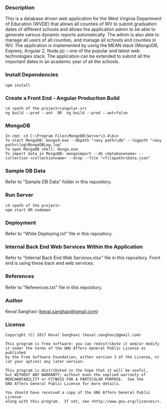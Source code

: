 
### Description

This is a database driven web application for the West Virginia Department of Education (WVDE) that allows all counties of WV to submit graduation dates of different schools and allows the application admin to be able to generate various dynamic reports automatically. The admin is also able to manage all users of all counties, and manage all schools and counties in WV.
The application is implemented by using the MEAN stack (MongoDB, Express, Angular 2, Node.js) – one of the popular and latest web technologies stack.
The application can be extended to submit all the important dates in an academic year of all the schools.

### Install Dependencies

```
npm install
```

### Create a Front End - Angular Production Build

```
cd <path of the project>\angular-src
ng build --prod --aot  OR  ng build --prod --aot=false
```

### MongoDB

```
In cmd: cd C:\Program Files\MongoDB\Server\3.4\bin
To start MongoDB: mongod.exe --dbpath "<any path>\db" --logpath "<any path>\log\MongoDBLog.log"
To open MongoDB shell: mongo.exe
To import data in MongoDB: mongoimport --db <databasename> --collection <collectionname> --drop --file "<filepath>\Data.json"
```

### Sample DB Data

Refer to "Sample DB Data" folder in this repository.

### Run Server

```
cd <path of the project>
npm start OR nodemon
```

### Deployment

Refer to "While Deploying.txt" file in this repository.

### Internal Back End Web Services Within the Application

Refer to "Internal Back End Web Services.xlsx" file in this repository.
Front end is using these back end web services.

### References

Refer to "References.txt" file in this repository.

### Author

Keval Sanghavi (keval.sanghavi@gmail.com)

### License

```
Copyright (C) 2017 Keval Sanghavi (keval.sanghavi@gmail.com)

This program is free software: you can redistribute it and/or modify
it under the terms of the GNU Affero General Public License as published
by the Free Software Foundation, either version 3 of the License, or
(at your option) any later version.

This program is distributed in the hope that it will be useful,
but WITHOUT ANY WARRANTY; without even the implied warranty of
MERCHANTABILITY or FITNESS FOR A PARTICULAR PURPOSE.  See the
GNU Affero General Public License for more details.

You should have received a copy of the GNU Affero General Public License
along with this program.  If not, see <http://www.gnu.org/licenses/>.
```
